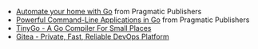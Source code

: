 - [Automate your home with Go](https://pragprog.com/titles/gohome/automate-your-home-using-go/) from Pragmatic Publishers
- [Powerful Command-Line Applications in Go](https://pragprog.com/titles/rggo/powerful-command-line-applications-in-go/) from Pragmatic Publishers
- [TinyGo - A Go Compiler For Small Places](https://tinygo.org/)
- [Gitea - Private, Fast, Reliable DevOps Platform](https://about.gitea.com/)
